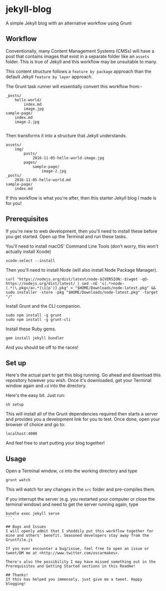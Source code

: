 # jekyll-blog
A simple Jekyll blog with an alternative workflow using Grunt

## Workflow
Conventionally, many Content Management Systems (CMSs) will have a post that contains images that exist in a separate folder like an `assets` folder. This is true of Jekyll and this workflow may be unsuitable to many.

This content structure follows a `feature by package` approach than the default Jekyll `feature by layer` approach.

The Grunt task runner will essentially convert this workflow from:-
```
_posts/
    hello-world/
        index.md
        image.jpg
sample-page/
    index.md
    image-2.jpg
    
```

Then transforms it into a structure that Jekyll understands.

```
assets/
    img/
        posts/
            2016-11-05-hello-world-image.jpg
        pages/
            sample-page/
                image-2.jpg
_posts/
    2016-11-05-hello-world.md
sample-page/
    index.md
```

If this workflow is what you're after, then this starter Jekyll blog I made is for you!

## Prerequisites
If you're new to web development, then you'll need to install these before you get started. Open up the Terminal and run these tasks.

You'll need to install macOS' Command Line Tools (don't worry, this won't actually install Xcode)
```
xcode-select --install
```
Then you'll need to install Node (will also install Node Package Manager).
```
curl "https://nodejs.org/dist/latest/node-${VERSION:-$(wget -qO- https://nodejs.org/dist/latest/ | sed -nE 's|.*>node-(.*)\.pkg</a>.*|\1|p')}.pkg" > "$HOME/Downloads/node-latest.pkg" && sudo installer -store -pkg "$HOME/Downloads/node-latest.pkg" -target "/"
```
Install Grunt and the CLI companion.
```
sudo npm install -g grunt
sudo npm install -g grunt-cli
```
Install these Ruby gems.
```
gem install jekyll bundler
```
And you should be off to the races!

## Set up
Here's the actual part to get this blog running. Go ahead and download this repository however you wish. Once it's downloaded, get your Terminal window again and `cd` into the directory.

Here's the easy bit. Just run:
```
sh setup
```
This will install all of the Grunt dependencies required then starts a server and provides you a development link for you to test. Once done, open your browser of choice and go to:
```
localhost:4000
```
And feel free to start putting your blog together!

## Usage

Open a Terminal window, `cd` into the working directory and type
```
grunt watch
```
This will watch for any changes in the `src` folder and pre-compiles them.

If you interrupt the server (e.g. you restarted your computer or close the terminal window) and need to get the server running again, type
```
bundle exec jekyll serve
```.

## Bugs and Issues
I will openly admit that I shoddily put this workflow together for mine and others' benefit. Seasoned developers stay away from the Gruntfile.js

If you ever encounter a bug/issue, feel free to open an issue or tweet/DM me at <http://www.twitter.com/oscarmakes>.

There's also the possibility I may have missed something out in the Prerequisites and Getting Started sections in this Readme!

## Thanks!
If this has helped you immensely, just give me a tweet. Happy blogging!
